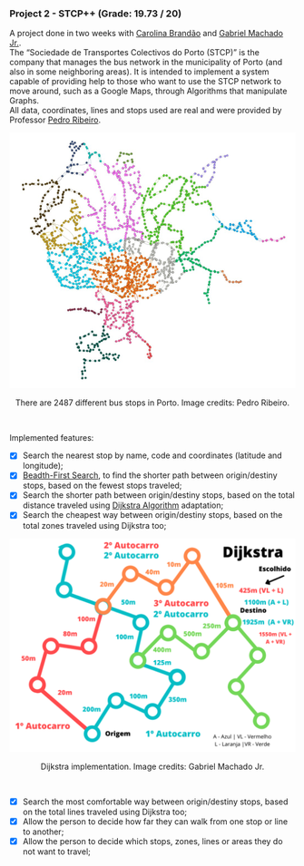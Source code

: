 ### Project 2 - STCP++ (Grade: 19.73 / 20)

A project done in two weeks with [Carolina Brandão](https://github.com/CarolBrandak) and [Gabriel Machado Jr.](https://github.com/gabrieltmjr). <br>
The “Sociedade de Transportes Colectivos do Porto (STCP)” is the company that manages the bus network in the municipality of Porto (and also in some neighboring areas). It is intended to implement a system capable of providing help to those who want to use the STCP network to move around, such as a Google Maps, through Algorithms that manipulate Graphs. <br>
All data, coordinates, lines and stops used are real and were provided by Professor [Pedro Ribeiro](https://www.dcc.fc.up.pt/~pribeiro/).

<p align = "center" >
  <img 
       title = "Dataset"
       src = "../Images//Project2_Dataset.png" 
       alt = "Credits: Pedro Ribeiro" 
       />
</p>
<p align = "center" >There are 2487 different bus stops in Porto. Image credits: Pedro Ribeiro.</p>
<br>

Implemented features:

- [x] Search the nearest stop by name, code and coordinates (latitude and longitude);
- [x] [Beadth-First Search](https://pt.wikipedia.org/wiki/Busca_em_largura), to find the shorter path between origin/destiny stops, based on the fewest stops traveled;
- [x] Search the shorter path between origin/destiny stops, based on the total distance traveled using [Dijkstra Algorithm](https://en.wikipedia.org/wiki/Dijkstra's_algorithm) adaptation;
- [x] Search the cheapest way between origin/destiny stops, based on the total zones traveled using Dijkstra too;

<p align = "center" >
  <img 
       title = "Dataset"
       src = "../Images//Project2_Dijkstra.png" 
       alt = "Credits: Gabriel Machado Jr." 
       />
</p>
<p align = "center" >Dijkstra implementation. Image credits: Gabriel Machado Jr.</p>
<br>

- [x] Search the most comfortable way between origin/destiny stops, based on the total lines traveled using Dijkstra too;
- [x] Allow the person to decide how far they can walk from one stop or line to another;
- [x] Allow the person to decide which stops, zones, lines or areas they do not want to travel;

<br>